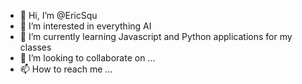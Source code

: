 - 👋 Hi, I’m @EricSqu
- 👀 I’m interested in everything AI
- 🌱 I’m currently learning Javascript and Python applications for my classes
- 💞️ I’m looking to collaborate on ...
- 📫 How to reach me ...

<!---
EricSqu/EricSqu is a ✨ special ✨ repository because its `README.md` (this file) appears on your GitHub profile.
You can click the Preview link to take a look at your changes.
--->
